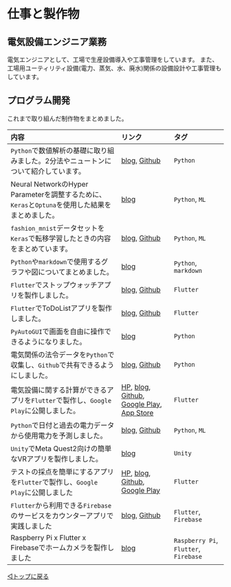 # 仕事と製作物

## 電気設備エンジニア業務

電気エンジニアとして、工場で生産設備導入や工事管理をしています。
また、工場用ユーティリティ設備(電力、蒸気、水、廃水)関係の設備設計や工事管理もしています。


## プログラム開発

これまで取り組んだ制作物をまとめました。

|内容|リンク|タグ|
|:--|:--|:--|
|`Python`で数値解析の基礎に取り組みました。2分法やニュートンについて紹介しています。|[blog](https://snova301.hatenablog.com/entry/2018/09/29/171931), [Github](https://github.com/snova301/nu_an01)|`Python`|
|Neural NetworkのHyper Parameterを調整するために、`Keras`と`Optuna`を使用した結果をまとめました。|[blog](https://snova301.hatenablog.com/entry/2018/12/14/191025)|`Python`, `ML`|
|`fashion_mnist`データセットを`Keras`で転移学習したときの内容をまとめています。|[blog](https://snova301.hatenablog.com/entry/2019/05/26/203003), [Github](https://github.com/snova301/fashion_mnist)|`Python`, `ML`|
|`Python`や`markdown`で使用するグラフや図についてまとめました。|[blog](https://snova301.hatenablog.com/entry/2019/06/01/142608)|`Python`, `markdown`|
|`Flutter`でストップウォッチアプリを製作しました。|[blog](https://snova301.hatenablog.com/entry/2019/07/22/110000), [Github](https://github.com/snova301/flutter_stopwatch)|`Flutter`|
|`Flutter`でToDoListアプリを製作しました。|[blog](https://snova301.hatenablog.com/entry/2019/07/29/110000), [Github](https://github.com/snova301/flutter_todolist)|`Flutter`|
|`PyAutoGUI`で画面を自由に操作できるようになりました。|[blog](https://snova301.hatenablog.com/entry/2019/06/18/123000)|`Python`|
|電気関係の法令データを`Python`で収集し、`Github`で共有できるようにしました。|[blog](https://snova301.hatenablog.com/entry/2019/08/19/110000), [Github](https://github.com/snova301/japanese_electricity_law)|`Python`|
|電気設備に関する計算ができるアプリを`Flutter`で製作し、`Google Play`に公開しました。|[HP](https://snova301.github.io/AppService/elec_calculator/home.html), [blog](https://snova301.hatenablog.com/entry/2021/11/28/172636), [Github](https://github.com/snova301/elec_calculator), [Google Play](https://play.google.com/store/apps/details?id=com.github.snova301.elec_calculator), [App Store](https://apps.apple.com/us/app/%E9%9B%BB%E6%B0%97%E8%A8%AD%E5%82%99%E8%A8%88%E7%AE%97%E3%82%A2%E3%82%B7%E3%82%B9%E3%82%BF%E3%83%B3%E3%83%88/id1632908753)|`Flutter`|
|`Python`で日付と過去の電力データから使用電力を予測しました。|[blog](https://snova301.hatenablog.com/entry/2022/03/28/182458), [Github](https://github.com/snova301/UsedElecPred)|`Python`, `ML`|
|`Unity`でMeta Quest2向けの簡単なVRアプリを製作しました。|[blog](https://snova301.hatenablog.com/entry/2022/04/16/175238)|`Unity`|
|テストの採点を簡単にするアプリを`Flutter`で製作し、`Google Play`に公開しました|[HP](https://snova301.github.io/AppService/score_counter/home.html), [blog](https://snova301.hatenablog.com/entry/2022/06/14/141820), [Github](https://github.com/snova301/score_counter), [Google Play](https://play.google.com/store/apps/details?id=com.github.snova301.score_counter)|`Flutter`|
|`Flutter`から利用できる`Firebase`のサービスをカウンターアプリで実践しました|[blog](https://snova301.hatenablog.com/entry/2022/05/27/204817), [Github](https://github.com/snova301/counter_firebase)|`Flutter`, `Firebase`|
|Raspberry Pi x Flutter x Firebaseでホームカメラを製作しました|[blog](https://snova301.hatenablog.com/entry/2022/07/14/210000)|`Raspberry Pi`, `Flutter`, `Firebase`|


[◁トップに戻る](./index.md)